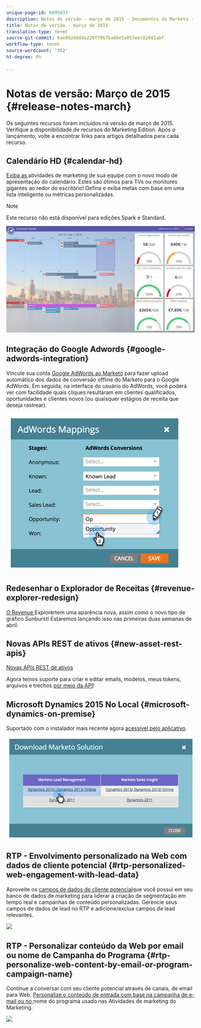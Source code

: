 ```yaml
---
unique-page-id: 6095037
description: Notas de versão - março de 2015 - Documentos do Marketo - Documentação do produto
title: Notas de versão - março de 2015
translation-type: tm+mt
source-git-commit: 6ae882dddda220f7067babbe5a057eec82601abf
workflow-type: tm+mt
source-wordcount: '352'
ht-degree: 0%

---
```



# Notas de versão: Março de 2015 {#release-notes-march}

Os seguintes recursos foram incluídos na versão de março de 2015. Verifique a disponibilidade de recursos do Marketing Edition. Após o lançamento, volte a encontrar links para artigos detalhados para cada recurso.

## Calendário HD {#calendar-hd}

[Exiba as ](https://docs.marketo.com/display/docs/calendar+hd) atividades de marketing de sua equipe com o novo modo de apresentação do calendário. Estes são ótimos para TVs ou monitores gigantes ao redor do escritório! Defina e exiba metas com base em uma lista inteligente ou métricas personalizadas.

>[!NOTE]
>
>Este recurso não está disponível para edições Spark e Standard.

![](assets/image2015-3-23-11-3a39-3a15.png)

## Integração do Google Adwords {#google-adwords-integration}

Vincule sua conta [Google AdWords ao Marketo](../../product-docs/administration/additional-integrations/add-google-adwords-as-a-launchpoint-service.md) para fazer upload automático dos dados de conversão offline do Marketo para o Google AdWords. Em seguida, na interface do usuário do AdWords, você poderá ver com facilidade quais cliques resultaram em clientes qualificados, oportunidades e clientes novos (ou quaisquer estágios de receita que deseja rastrear).

![](assets/image2015-3-23-11-3a50-3a55.png)

## Redesenhar o Explorador de Receitas {#revenue-explorer-redesign}

[O Revenue ](https://docs.marketo.com/display/docs/revenue+explorer) Explorertem uma aparência nova, assim como o novo tipo de gráfico Sunburst! Estaremos lançando isso nas primeiras duas semanas de abril.

## Novas APIs REST de ativos {#new-asset-rest-apis}

[Novas APIs REST de ativos](https://developers.marketo.com/)

Agora temos suporte para criar e editar emails, modelos, meus tokens, arquivos e trechos [por meio da API](https://developers.marketo.com/documentation/asset-api)!

## Microsoft Dynamics 2015 No Local {#microsoft-dynamics-on-premise}

Suportado com o instalador mais recente agora [acessível pelo aplicativo](../../product-docs/crm-sync/microsoft-dynamics-sync/sync-setup/upgrade-the-marketo-solution-for-microsoft-dynamics.md).

![](assets/image2015-3-23-11-3a47-3a16.png)

## RTP - Envolvimento personalizado na Web com dados de cliente potencial {#rtp-personalized-web-engagement-with-lead-data}

Aproveite os [campos de dados de cliente potencial](../../product-docs/web-personalization/using-web-segments/manage-person-data.md)que você possui em seu banco de dados de marketing para liderar a criação de segmentação em tempo real e campanhas de conteúdo personalizadas. Gerencie seus campos de dados de lead no RTP e adicione/exclua campos de lead relevantes.

![](https://lh5.googleusercontent.com/OnjwgUtNi6UxjovgMofQW2DcxCDRSsmyn_cupaw5qYROsDx0FqOc8Y-Un3w-TJG7OEckeDsk9qjQwnqhLJFaiuJFyuatMrXGUdMe9GtRgGojcuet4GUXpuCzbhEu_buqoidW7R4)

## RTP - Personalizar conteúdo da Web por email ou nome de Campanha do Programa {#rtp-personalize-web-content-by-email-or-program-campaign-name}

Continue a conversar com seu cliente potencial através de canais, de email para Web. [Personalize o conteúdo de entrada com base na campanha de e-mail ou no ](../../product-docs/web-personalization/using-web-segments/web-segments.md) nome do programa usado nas Atividades de marketing do Marketing.

![](https://lh6.googleusercontent.com/CyX7Kh2dvBmxVtbc44DSfhqepujOsjZxoQ44StHQjgkHbrWoNUO9Bv8g8ZUH_oU-1QRTTltIb9WutoYMO5vnjjDDUmxWKS7Hyi0OSUv6nfe7JXfC-CVhFFUYA6q5kg21D556UEQ)

